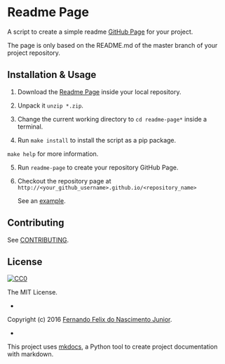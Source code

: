 # Readme Page

A script to create a simple readme [GitHub Page](https://help.github.com/articles/creating-project-pages-manually) for your project.

The page is only based on the README.md of the master branch of your project repository.

## Installation & Usage

1. Download the [Readme Page](https://github.com/fernandojunior/readme-page/archive/master.zip) inside your local repository.

2. Unpack it `unzip *.zip`.

3. Change the current working directory to `cd readme-page*` inside a terminal.

4. Run `make install` to install the script as a pip package.

  `make help` for more information.

5. Run `readme-page` to create your repository GitHub Page.

6. Checkout the repository page at `http://<your_github_username>.github.io/<repository_name>`

    See an [example](http://fernandojunior.github.io/readme-page).

## Contributing

See [CONTRIBUTING](/CONTRIBUTING.md).

## License

[![CC0](https://i.creativecommons.org/l/by-nc-sa/4.0/88x31.png)](https://creativecommons.org/licenses/by-nc-sa/4.0/)

The MIT License.

-

Copyright (c) 2016 [Fernando Felix do Nascimento Junior](https://github.com/fernandojunior/).

-

This project uses [mkdocs](http://mkdocs.github.io/mkdocs-bootstrap/), a Python tool to create project documentation with markdown.
